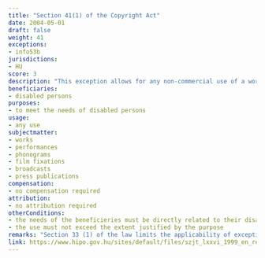 ```yaml
---
title: "Section 41(1) of the Copyright Act"
date: 2004-05-01
draft: false
weight: 41
exceptions:
- info53b
jurisdictions:
- HU
score: 3
description: "This exception allows for any non-commercial use of a work which only purpose of use is to meet the needs of disabled persons, the needs being directly related to their disabilities, and does not exceed the extent justified by the purpose." 
beneficiaries:
- disabled persons
purposes: 
- to meet the needs of disabled persons
usage:
- any use
subjectmatter:
- works
- performances
- phonograms
- film fixations
- broadcasts
- press publications
compensation:
- no compensation required 
attribution: 
- no attribution required
otherConditions: 
- the needs of the beneficieries must be directly related to their disabilities
- the use must not exceed the extent justified by the purpose
remarks: "Section 33 (1) of the law limits the applicability of exceptions and limitations to published works only."
link: https://www.hipo.gov.hu/sites/default/files/szjt_lxxvi_1999_en_rev_1.pdf
---
```

